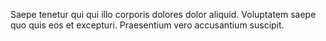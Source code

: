 Saepe tenetur qui qui illo corporis dolores dolor aliquid. Voluptatem saepe quo quis eos et excepturi. Praesentium vero accusantium suscipit.